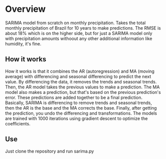 # Overview
 SARIMA model from scratch on monthly precipitation.
 Takes the total monthly precipitation of Brazil for 10 years to make predictions. The RMSE is about 18% which is on the higher side, but for just a SARIMA model only with precipitation amounts withoout any other additional information like humidity, it's fine. 

 ## How it works
 How it works is that it combines the AR (autoregression) and MA (moving average) with differencing and seasonal differencing to predict the next value. By differencing the data, it removes the trends and seasonal trends. Then, the AR model takes the previous values to make a prediction. The MA model also makes a prediction, but that's based on the previous prediction's error. These predictions are added together to be a final prediction. Basically, SARIMA is differencing to remove trends and seasonal trends, then the AR is the base and the MA corrects the base. Finally, after getting the prediction, you undo the differencing and transformations. The models are trained with 1000 iterations using gradient descent to optimize the coefficients.

## Use
Just clone the repository and run sarima.py
